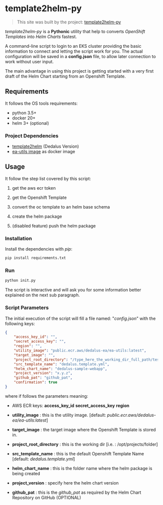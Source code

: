 # template2helm-py

> This site was built by the project: [template2helm-py](https://github.com/dedalus-enterprise-architect/template2helm-py)

_template2helm-py_ is a __Pythonic__ utility that help to converts _OpenShift Templates_ into _Helm Charts_ fastest.

A command-line script to login to an EKS cluster providing the basic information to connect and letting the script work for you. The actual configuration will be saved in a __config.json__ file, to allow later connection to work without user input.

The main advantage in using this project is getting started with a very first draft of the Helm Chart starting from an Openshift Template.

## Requirements

It follows the OS tools requirements:

- python 3.5+
- docker 20+
- helm 3+ (optional)

### Project Dependencies

- [template2helm](https://github.com/dedalus-enterprise-architect/template2helm/tree/ea_team_crd) (Dedalus Version)
- [ea-utils image](public.ecr.aws/dedalus-ea/ea-utils:v4-5) as docker image

## Usage

It follow the step list covered by this script:

1. get the aws ecr token

1. get the Openshift Template

1. convert the oc template to an helm base schema

1. create the helm package

1. (disabled feature) push the helm package

### Installation

Install the dependencies with *pip*:

```bash
pip install requirements.txt
```

### Run

```bash
python init.py
```

The script is interactive and will ask you for some information better explained on the next sub paragraph.

### Script Parameters

The initial execution of the script will fill a file named: "*config.json*" with the following keys:

```json
{
    "access_key_id": "",
    "secret_access_key": "",
    "region": "",
    "utility_image": "public.ecr.aws/dedalus-ea/ea-utils:latest",
    "target_image": "",
    "project_root_directory": "/type_here_the_working_dir_full_path/test",
    "src_template_name": "dedalus.template.yml",
    "helm_chart_name": "dedalus-sample-webapp",
    "project_version": "x.y.z",
    "github_pat": "github_pat",
    "confirmation": true
}
```

where if follows the parameters meaning:

- AWS ECR keys:
        **access_key_id**
        **secret_access_key**
        **region**

- __utility_image__ : this is the utility image. [default: *public.ecr.aws/dedalus-ea/ea-utils:latest*]

- __target_image__ : the target image where the Openshift Template is stored in.

- __project_root_directory__ : this is the working dir [i.e. : /opt/projects/folder]

- __src_template_name__ : this is the default Openshift Template Name [default: *dedalus.template.yml*]

- __helm_chart_name__ : this is the folder name where the helm package is being created

- __project_version__ : specify here the helm chart version

- __github_pat__ : this is the *github_pat* as required by the Helm Chart Repository on GitHub (OPTIONAL)
